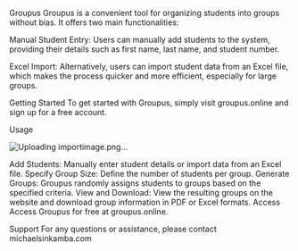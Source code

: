 Groupus
Groupus is a convenient tool for organizing students into groups without bias. It offers two main functionalities:

Manual Student Entry: Users can manually add students to the system, providing their details such as first name, last name, and student number.

Excel Import: Alternatively, users can import student data from an Excel file, which makes the process quicker and more efficient, especially for large groups.

Getting Started
To get started with Groupus, simply visit groupus.online and sign up for a free account.

Usage


![Uploading importimage.png…]()


Add Students:
Manually enter student details or import data from an Excel file.
Specify Group Size:
Define the number of students per group.
Generate Groups:
Groupus randomly assigns students to groups based on the specified criteria.
View and Download:
View the resulting groups on the website and download group information in PDF or Excel formats.
Access
Access Groupus for free at groupus.online.

Support
For any questions or assistance, please contact michaelsinkamba.com
